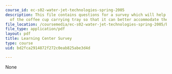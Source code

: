 ```yaml
---
course_id: ec-s02-water-jet-technologies-spring-2005
description: This file contains questions for a survey which will help with the redesign
  of the coffee cup carrying tray so that it can better accommodate the needs.
file_location: /coursemedia/ec-s02-water-jet-technologies-spring-2005/bd2fca2914872f272c0eab825abe3d4d_MITEC_S02S05_learn_center.pdf
file_type: application/pdf
layout: pdf
title: Learning Center Survey
type: course
uid: bd2fca2914872f272c0eab825abe3d4d

---
```

None